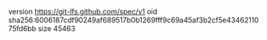 version https://git-lfs.github.com/spec/v1
oid sha256:6006187cdf90249af689517b0b1269fff9c69a45af3b2cf5e4346211075fd6bb
size 45463
